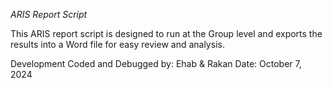 *ARIS Report Script*


This ARIS report script is designed to run at the Group level and exports the results into a Word file for easy review and analysis.

Development
Coded and Debugged by: Ehab & Rakan
Date: October 7, 2024
